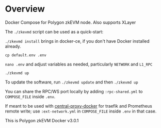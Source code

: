 # Overview

Docker Compose for Polygon zkEVM node. Also supports XLayer

The `./zkevmd` script can be used as a quick-start:

`./zkevmd install` brings in docker-ce, if you don't have Docker installed already.

`cp default.env .env`

`nano .env` and adjust variables as needed, particularly `NETWORK` and `L1_RPC`

`./zkevmd up`

To update the software, run `./zkevmd update` and then `./zkevmd up`

You can share the RPC/WS port locally by adding `:rpc-shared.yml` to `COMPOSE_FILE` inside `.env`.

If meant to be used with [central-proxy-docker](https://github.com/CryptoManufaktur-io/central-proxy-docker) for traefik
and Prometheus remote write; use `:ext-network.yml` in `COMPOSE_FILE` inside `.env` in that case.

This is Polygon zkEVM Docker v3.0.1
